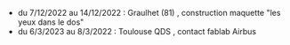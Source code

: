 - du 7/12/2022 au 14/12/2022 : Graulhet (81) , construction maquette "les yeux dans le dos"
- du 6/3/2023 au 8/3/2022 : Toulouse QDS , contact fablab Airbus
